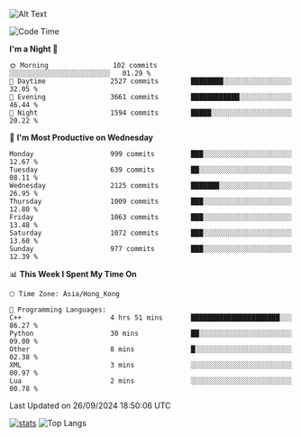 ![Alt Text](https://media.tenor.com/3Gehha8RO-sAAAAC/goose-dance.gif)

<!--START_SECTION:waka-->
![Code Time](http://img.shields.io/badge/Code%20Time-301%20hrs%2046%20mins-blue)

**I'm a Night 🦉** 

```text
🌞 Morning                102 commits         ░░░░░░░░░░░░░░░░░░░░░░░░░   01.29 % 
🌆 Daytime                2527 commits        ████████░░░░░░░░░░░░░░░░░   32.05 % 
🌃 Evening                3661 commits        ████████████░░░░░░░░░░░░░   46.44 % 
🌙 Night                  1594 commits        █████░░░░░░░░░░░░░░░░░░░░   20.22 % 
```
📅 **I'm Most Productive on Wednesday** 

```text
Monday                   999 commits         ███░░░░░░░░░░░░░░░░░░░░░░   12.67 % 
Tuesday                  639 commits         ██░░░░░░░░░░░░░░░░░░░░░░░   08.11 % 
Wednesday                2125 commits        ███████░░░░░░░░░░░░░░░░░░   26.95 % 
Thursday                 1009 commits        ███░░░░░░░░░░░░░░░░░░░░░░   12.80 % 
Friday                   1063 commits        ███░░░░░░░░░░░░░░░░░░░░░░   13.48 % 
Saturday                 1072 commits        ███░░░░░░░░░░░░░░░░░░░░░░   13.60 % 
Sunday                   977 commits         ███░░░░░░░░░░░░░░░░░░░░░░   12.39 % 
```


📊 **This Week I Spent My Time On** 

```text
🕑︎ Time Zone: Asia/Hong_Kong

💬 Programming Languages: 
C++                      4 hrs 51 mins       ██████████████████████░░░   86.27 % 
Python                   30 mins             ██░░░░░░░░░░░░░░░░░░░░░░░   09.00 % 
Other                    8 mins              █░░░░░░░░░░░░░░░░░░░░░░░░   02.38 % 
XML                      3 mins              ░░░░░░░░░░░░░░░░░░░░░░░░░   00.97 % 
Lua                      2 mins              ░░░░░░░░░░░░░░░░░░░░░░░░░   00.78 % 
```


 Last Updated on 26/09/2024 18:50:06 UTC
<!--END_SECTION:waka-->
[![stats](https://github-readme-stats-rose-phi.vercel.app/api?username=jxncted&count_private=true)](https://github.com/jxncted/github-readme-stats)
![Top Langs](https://github-readme-stats-rose-phi.vercel.app/api/top-langs/?username=jxncted\&layout=compact&hide=c,assembly,jupyter%20notebook)
